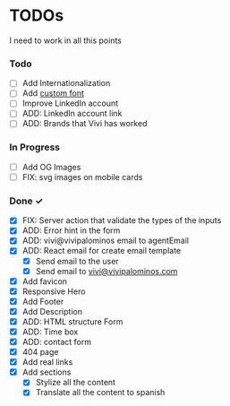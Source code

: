 # TODOs

I need to work in all this points

### Todo

- [ ] Add Internationalization
- [ ] Add [custom font](https://astro.build/blog/astro-570/?ref=dailydev)
- [ ] Improve LinkedIn account
- [ ] ADD: LinkedIn account link
- [ ] ADD: Brands that Vivi has worked

### In Progress
- [ ] Add OG Images
- [ ] FIX: svg images on mobile cards

### Done ✓

- [x] FIX: Server action that validate the types of the inputs
- [x] ADD: Error hint in the form
- [x] ADD: vivi@vivipalominos email to agentEmail
- [x] ADD: React email for create email template
  - [x] Send email to the user
  - [x] Send email to vivi@vivipalominos.com
- [x] Add favicon
- [x] Responsive Hero
- [x] Add Footer
- [x] Add Description
- [x] ADD: HTML structure Form
- [x] ADD: Time box
- [x] ADD: contact form
- [x] 404 page
- [x] Add real links
- [x] Add sections
  - [x] Stylize all the content
  - [x] Translate all the content to spanish